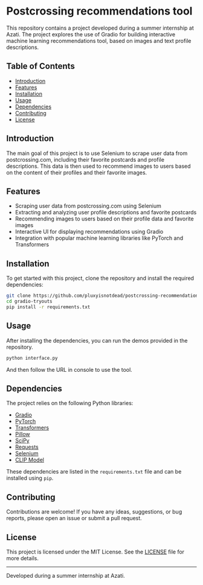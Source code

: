 # Postcrossing recommendations tool

This repository contains a project developed during a summer internship at Azati. The project explores the use of Gradio for building interactive machine learning recommendations tool, based on images and text profile descriptions.

## Table of Contents

- [Introduction](#introduction)
- [Features](#features)
- [Installation](#installation)
- [Usage](#usage)
- [Dependencies](#dependencies)
- [Contributing](#contributing)
- [License](#license)

## Introduction

The main goal of this project is to use Selenium to scrape user data from postcrossing.com, including their favorite postcards and profile descriptions. This data is then used to recommend images to users based on the content of their profiles and their favorite images.

## Features

- Scraping user data from postcrossing.com using Selenium
- Extracting and analyzing user profile descriptions and favorite postcards
- Recommending images to users based on their profile data and favorite images
- Interactive UI for displaying recommendations using Gradio
- Integration with popular machine learning libraries like PyTorch and Transformers

## Installation

To get started with this project, clone the repository and install the required dependencies:

```bash
git clone https://github.com/pluxyisnotdead/postcrossing-recommendations-tool.git
cd gradio-tryouts
pip install -r requirements.txt
```

## Usage

After installing the dependencies, you can run the demos provided in the repository.

```bash
python interface.py
```

And then follow the URL in console to use the tool.

## Dependencies

The project relies on the following Python libraries:

- [Gradio](https://github.com/gradio-app/gradio)
- [PyTorch](https://pytorch.org/)
- [Transformers](https://github.com/huggingface/transformers)
- [Pillow](https://python-pillow.org/)
- [SciPy](https://www.scipy.org/)
- [Requests](https://docs.python-requests.org/en/latest/)
- [Selenium](https://www.selenium.dev/)
- [CLIP Model](https://github.com/openai/CLIP)

These dependencies are listed in the `requirements.txt` file and can be installed using `pip`.

## Contributing

Contributions are welcome! If you have any ideas, suggestions, or bug reports, please open an issue or submit a pull request.

## License

This project is licensed under the MIT License. See the [LICENSE](LICENSE) file for more details.

---

Developed during a summer internship at Azati.
